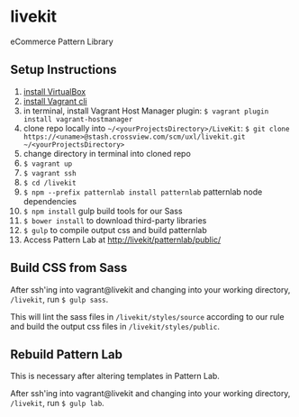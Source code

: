 # livekit

eCommerce Pattern Library

## Setup Instructions

1. [install VirtualBox](https://www.virtualbox.org/wiki/Downloads)
2. [install Vagrant cli](https://www.vagrantup.com/downloads.html)
3. in terminal, install Vagrant Host Manager plugin: `$ vagrant plugin install vagrant-hostmanager`
4. clone repo locally into `~/<yourProjectsDirectory>/LiveKit`: `$ git clone https://<uname>@stash.crossview.com/scm/uxl/livekit.git ~/<yourProjectsDirectory>`
5. change directory in terminal into cloned repo
6. `$ vagrant up`
7. `$ vagrant ssh`
8. `$ cd /livekit`
9. `$ npm --prefix patternlab install patternlab` patternlab node dependencies
10. `$ npm install` gulp build tools for our Sass
11. `$ bower install` to download third-party libraries
12. `$ gulp` to compile output css and build patternlab
13. Access Pattern Lab at <http://livekit/patternlab/public/>

## Build CSS from Sass

After ssh'ing into vagrant@livekit and changing into your
 working directory, `/livekit`, run `$ gulp sass`.

This will lint the sass files in `/livekit/styles/source`
 according to our rule and
 build the output css files in `/livekit/styles/public`.

## Rebuild Pattern Lab

This is necessary after altering templates in Pattern Lab.

After ssh'ing into vagrant@livekit and changing into your
 working directory, `/livekit`, run `$ gulp lab`.
